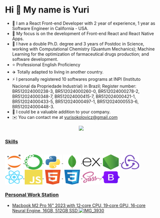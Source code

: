 Hi 👋 My name is Yuri
==========================

* 🧠 I am a React Front-end Developer with 2 year of experience, 1 year as Software Engineer in California - USA.
* 🙅 My focus is on the development of Front-end React and React Native Apps.
* 🚀 I have a double Ph.D. degree and 3 years of Postdoc in Science, working with Computational Chemistry (Quantum Mechanics); Machine Learning for the optimization of farmaceutical drugs production; and software development.
* ⭐ Professional English Proficiency
* ✈️ Totally adapted to living in another country.
* ⚡ I personally registered 10 softwares programs at INPI (Instituto Nacional da Propriedade Industrial) in Brazil; Register number: BR512024000238-3, BR512024000260-0, BR512024000278-2, BR512024000348-7, BR512024000415-7, BR512024000421-1, BR512024000433-5, BR512024000497-1, BR512024000553-6, BR512024000448-3.
* 🙋 I could be a valuable addition to your company.
* ✉️ You can contact me at yurisokolovicz@gmail.com


<div align="center">
  <a href="https://github.com/yurisokolovicz">
  <img height="180em" src="https://github-readme-stats.vercel.app/api/top-langs/?username=yurisokolovicz&layout=compact&langs_count=7&theme=dracula"/>
</div>

### Skills
  
<div style="display: inline_block"><br>
  <img align="center" alt="Yuri-jupyter" height="50" width="60" src="https://raw.githubusercontent.com/devicons/devicon/master/icons/jupyter/jupyter-original.svg">
  <img align="center" alt="Yuri-anaconda" height="50" width="60" src="https://raw.githubusercontent.com/devicons/devicon/master/icons/anaconda/anaconda-original.svg">
  <img align="center" alt="Yuri-python" height="50" width="60" src="https://raw.githubusercontent.com/devicons/devicon/master/icons/python/python-original.svg">
  <img align="center" alt="Yuri-mongoDB" height="50" width="60" src="https://raw.githubusercontent.com/devicons/devicon/master/icons/mongodb/mongodb-original.svg">
  <img align="center" alt="Yuri-express" height="50" width="60" src="https://raw.githubusercontent.com/devicons/devicon/master/icons/express/express-original.svg">
  <img align="center" alt="Yuri-node" height="50" width="60" src="https://raw.githubusercontent.com/devicons/devicon/master/icons/nodejs/nodejs-original.svg">
  <img align="center" alt="Yuri-redux" height="50" width="60" src="https://raw.githubusercontent.com/devicons/devicon/master/icons/redux/redux-original.svg">
  <img align="center" alt="Yuri-react" height="50" width="60" src="https://raw.githubusercontent.com/devicons/devicon/master/icons/react/react-original.svg">
  <img align="center" alt="Yuri-Js" height="50" width="60" src="https://raw.githubusercontent.com/devicons/devicon/master/icons/javascript/javascript-plain.svg">
  <img align="center" alt="Yuri-HTML" height="50" width="60" src="https://raw.githubusercontent.com/devicons/devicon/master/icons/html5/html5-original.svg">
  <img align="center" alt="Yuri-CSS" height="50" width="60" src="https://raw.githubusercontent.com/devicons/devicon/master/icons/css3/css3-original.svg">
  <img align="center" alt="Yuri-sass" height="50" width="60" src="https://raw.githubusercontent.com/devicons/devicon/master/icons/sass/sass-original.svg">
  <img align="center" alt="Rafa-bootstrap" height="50" width="60" src="https://raw.githubusercontent.com/devicons/devicon/master/icons/bootstrap/bootstrap-original.svg">
</div>
  
  ### Personal Work Station
  * Macbook M2 Pro 16" 2023 with 12‑core CPU, 19‑core GPU, 16‑core Neural Engine, 16GB, 512GB SSD
  ![IMG_3930](https://github.com/user-attachments/assets/fb495918-3d7f-4101-bb7c-9864a1057b8c)





